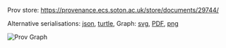 
Prov store: https://provenance.ecs.soton.ac.uk/store/documents/29744/
	
Alternative serialisations: [json](https://provenance.ecs.soton.ac.uk/store/documents/29744.json), [turtle](https://provenance.ecs.soton.ac.uk/store/documents/29744.ttl), 
Graph: [svg](https://provenance.ecs.soton.ac.uk/store/documents/29744.svg), [PDF](https://provenance.ecs.soton.ac.uk/store/documents/29744.pdf), [png](https://provenance.ecs.soton.ac.uk/store/documents/29744.png)

![Prov Graph](https://provenance.ecs.soton.ac.uk/store/documents/29744.png)

		